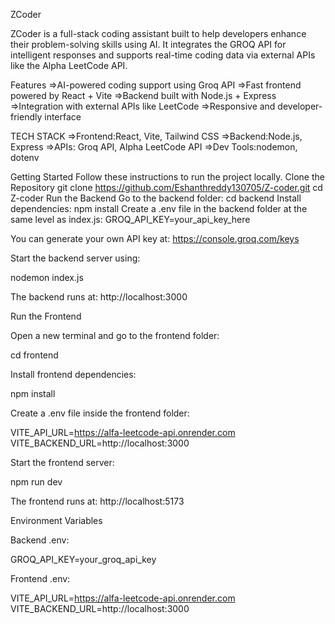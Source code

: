 ZCoder

ZCoder is a full-stack coding assistant built to help developers enhance their problem-solving skills using AI. It integrates the GROQ API for intelligent responses and supports real-time coding data via external APIs like the Alpha LeetCode API.

Features =>AI-powered coding support using Groq API =>Fast frontend powered by React + Vite =>Backend built with Node.js + Express =>Integration with external APIs like LeetCode =>Responsive and developer-friendly interface

TECH STACK =>Frontend:React, Vite, Tailwind CSS =>Backend:Node.js, Express =>APIs: Groq API, Alpha LeetCode API =>Dev Tools:nodemon, dotenv

Getting Started Follow these instructions to run the project locally. Clone the Repository git clone https://github.com/Eshanthreddy130705/Z-coder.git cd Z-coder Run the Backend Go to the backend folder: cd backend Install dependencies: npm install Create a .env file in the backend folder at the same level as index.js: GROQ_API_KEY=your_api_key_here

You can generate your own API key at: https://console.groq.com/keys

Start the backend server using:

nodemon index.js

The backend runs at: http://localhost:3000

Run the Frontend

Open a new terminal and go to the frontend folder:

cd frontend

Install frontend dependencies:

npm install

Create a .env file inside the frontend folder:

VITE_API_URL=https://alfa-leetcode-api.onrender.com VITE_BACKEND_URL=http://localhost:3000

Start the frontend server:

npm run dev

The frontend runs at: http://localhost:5173

Environment Variables

Backend .env:

GROQ_API_KEY=your_groq_api_key

Frontend .env:

VITE_API_URL=https://alfa-leetcode-api.onrender.com VITE_BACKEND_URL=http://localhost:3000
